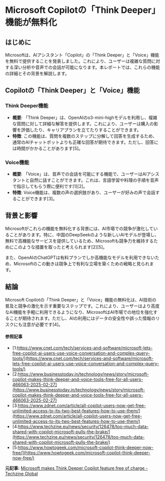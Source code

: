 # Microsoft Copilotの「Think Deeper」機能が無料化

## はじめに

Microsoftは、AIアシスタント「Copilot」の「Think Deeper」と「Voice」機能を無料で提供することを発表しました。これにより、ユーザーは複雑な質問に対する深い分析や音声での会話が可能になります。本レポートでは、これらの機能の詳細とその背景を解説します。

## Copilotの「Think Deeper」と「Voice」機能

### Think Deeper機能

- **概要**: 「Think Deeper」は、OpenAIのo3-mini-highモデルを利用し、複雑な質問に対して詳細な解答を提供します。これにより、ユーザーは購入の影響を評価したり、キャリアプランを立てたりすることができます。
- **特徴**: この機能は、質問を複数のステップに分解して回答を生成するため、通常のAIチャットボットよりも正確な回答が期待できます。ただし、回答には時間がかかることがあります[5]。

### Voice機能

- **概要**: 「Voice」は、音声での会話を可能にする機能で、ユーザーはAIアシスタントと自然に話すことができます。これは、言語学習や料理の手順を音声で指示してもらう際に便利です[1][2]。
- **特徴**: Voice機能は、複数の声の選択肢があり、ユーザーが好みの声で会話することができます[3]。

## 背景と影響

Microsoftがこれらの機能を無料化する背景には、AI市場での競争が激化していることがあります。特に、中国のDeepSeekのような新しいAIモデルが登場し、無料で高機能なサービスを提供しているため、Microsoftも競争力を維持するためにこのような措置を取ったと考えられます[2][5]。

また、OpenAIのChatGPTは有料プランでしか高機能なモデルを利用できないため、Microsoftのこの動きは競争上で有利な立場を築くための戦略と見られます。

## 結論

Microsoft Copilotの「Think Deeper」と「Voice」機能の無料化は、AI技術の普及と競争の激化を示す重要なステップです。これにより、ユーザーはより高度なAI機能を手軽に利用できるようになり、MicrosoftはAI市場での地位を強化することが期待されます。ただし、AIの利用にはデータの安全性や誤った情報のリスクにも注意が必要です[4]。

#### 参照記事
- [1:https://www.cnet.com/tech/services-and-software/microsoft-lets-free-copilot-ai-users-use-voice-conversation-and-complex-query-tools/](https://www.cnet.com/tech/services-and-software/microsoft-lets-free-copilot-ai-users-use-voice-conversation-and-complex-query-tools/)
- [2:https://www.businesstoday.in/technology/news/story/microsoft-copilot-makes-think-deeper-and-voice-tools-free-for-all-users-466063-2025-02-27](https://www.businesstoday.in/technology/news/story/microsoft-copilot-makes-think-deeper-and-voice-tools-free-for-all-users-466063-2025-02-27)
- [3:https://www.zdnet.com/article/all-copilot-users-now-get-free-unlimited-access-to-its-two-best-features-how-to-use-them/](https://www.zdnet.com/article/all-copilot-users-now-get-free-unlimited-access-to-its-two-best-features-how-to-use-them/)
- [4:https://www.techzine.eu/news/security/126478/too-much-data-shared-with-copilot-microsoft-pulls-the-brake/](https://www.techzine.eu/news/security/126478/too-much-data-shared-with-copilot-microsoft-pulls-the-brake/)
- [5:https://www.howtogeek.com/microsoft-copilot-think-deeper-now-free/](https://www.howtogeek.com/microsoft-copilot-think-deeper-now-free/)


**元記事:** [Microsoft makes Think Deeper Copilot feature free of charge - Techzine Global](https://www.techzine.eu/news/applications/129403/microsoft-makes-think-deeper-copilot-feature-free-of-charge/)